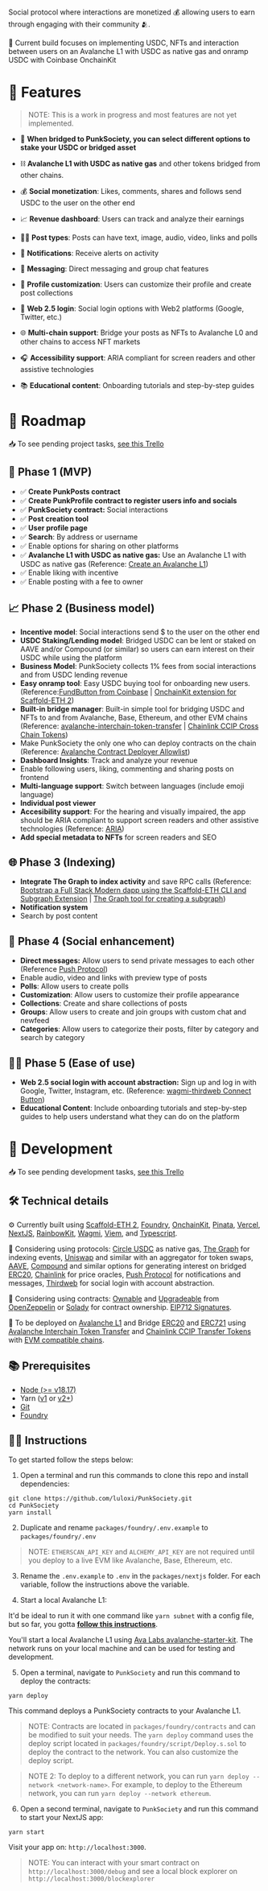 Social protocol where interactions are monetized 💰 allowing users to earn through engaging with their community 🫂.

🎁 Current build focuses on implementing USDC, NFTs and interaction between users on an Avalanche L1 with USDC as native gas and onramp USDC with Coinbase OnchainKit

# 🤘 Features

> NOTE: This is a work in progress and most features are not yet implemented.

- 💸 **When bridged to PunkSociety, you can select different options to stake your USDC or bridged asset**
- ⛓️ **Avalanche L1 with USDC as native gas** and other tokens bridged from other chains.
- 💰 **Social monetization**: Likes, comments, shares and follows send USDC to the user on the other end
- 📈 **Revenue dashboard**: Users can track and analyze their earnings

- 🤹‍♂️ **Post types**: Posts can have text, image, audio, video, links and polls
- 🔔 **Notifications**: Receive alerts on activity
- 💌 **Messaging**: Direct messaging and group chat features
- 🎨 **Profile customization**: Users can customize their profile and create post collections

- 📱 **Web 2.5 login**: Social login options with Web2 platforms (Google, Twitter, etc.)
- 🌐 **Multi-chain support**: Bridge your posts as NFTs to Avalanche L0 and other chains to access NFT markets
- 🎧 **Accessibility support**: ARIA compliant for screen readers and other assistive technologies
- 📚 **Educational content**: Onboarding tutorials and step-by-step guides

# 🤘 Roadmap

📥 To see pending project tasks, [see this Trello](https://trello.com/b/HLBnvKSu/punksociety)

## 🐣 Phase 1 (MVP)

- ✅ **Create PunkPosts contract**
- ✅ **Create PunkProfile contract to register users info and socials**
- ✅ **PunkSociety contract:** Social interactions
- ✅ **Post creation tool**
- ✅ **User profile page**
- ✅ **Search**: By address or username
- ✅ Enable options for sharing on other platforms
- ✅ **Avalanche L1 with USDC as native gas:** Use an Avalanche L1 with USDC as native gas (Reference: [Create an Avalanche L1](https://docs.avax.network/tooling/create-deploy-avalanche-l1s/create-avalanche-l1))
- ✅ Enable liking with incentive
- ✅ Enable posting with a fee to owner

## 📈 Phase 2 (Business model)

- **Incentive model**: Social interactions send $ to the user on the other end
- **USDC Staking/Lending model**: Bridged USDC can be lent or staked on AAVE and/or Compound (or similar) so users can earn interest on their USDC while using the platform
- **Business Model**: PunkSociety collects 1% fees from social interactions and from USDC lending revenue
- **Easy onramp tool**: Easy USDC buying tool for onboarding new users. (Reference:[FundButton from Coinbase](https://onchainkit.xyz/fund/fund-button) | [OnchainKit extension for Scaffold-ETH 2](https://github.com/scaffold-eth/create-eth-extensions/tree/onchainkit))
- **Built-in bridge manager**: Built-in simple tool for bridging USDC and NFTs to and from Avalanche, Base, Ethereum, and other EVM chains (Reference: [avalanche-interchain-token-transfer](https://github.com/ava-labs/avalanche-interchain-token-transfer) | [Chainlink CCIP Cross Chain Tokens](https://docs.chain.link/ccip/tutorials/cross-chain-tokens))
- Make PunkSociety the only one who can deploy contracts on the chain (Reference: [Avalanche Contract Deployer Allowlist](https://academy.avax.network/course/multi-chain-architecture/06-permissioning-users/06-contract-deployer-allowlist))
- **Dashboard Insights**: Track and analyze your revenue
- Enable following users, liking, commenting and sharing posts on frontend
- **Multi-language support**: Switch between languages (include emoji language)
- **Individual post viewer**
- **Accesibility support**: For the hearing and visually impaired, the app should be ARIA compliant to support screen readers and other assistive technologies (Reference: [ARIA](https://developer.mozilla.org/en-US/docs/Web/Accessibility/ARIA))
- **Add special metadata to NFTs** for screen readers and SEO

## 🌐 Phase 3 (Indexing)

- **Integrate The Graph to index activity** and save RPC calls (Reference: [Bootstrap a Full Stack Modern dapp using the Scaffold-ETH CLI and Subgraph Extension](https://siddhantk08.hashnode.dev/bootstrap-a-full-stack-modern-dapp-using-the-scaffold-eth-cli-and-subgraph-extension) | [The Graph tool for creating a subgraph](https://thegraph.com/docs/en/developing/creating-a-subgraph/))
- **Notification system**
- Search by post content

## 💬 Phase 4 (Social enhancement)

- **Direct messages:** Allow users to send private messages to each other (Reference [Push Protocol](https://push.org/))
- Enable audio, video and links with preview type of posts
- **Polls**: Allow users to create polls
- **Customization**: Allow users to customize their profile appearance
- **Collections**: Create and share collections of posts
- **Groups**: Allow users to create and join groups with custom chat and newfeed
- **Categories**: Allow users to categorize their posts, filter by category and search by category

## 👨‍🦽 Phase 5 (Ease of use)

- **Web 2.5 social login with account abstraction:** Sign up and log in with Google, Twitter, Instagram, etc. (Reference: [wagmi-thirdweb Connect Button](https://github.com/thirdweb-example/wagmi-thirdweb?ref=blog.thirdweb.com))
- **Educational Content**: Include onboarding tutorials and step-by-step guides to help users understand what they can do on the platform

# 🤘 Development

📥 To see pending development tasks, [see this Trello](https://trello.com/b/HLBnvKSu/punksociety)

## 🛠️ Technical details

⚙️ Currently built using [Scaffold-ETH 2](https://scaffoldeth.io/), [Foundry](https://book.getfoundry.sh/), [OnchainKit](https://onchainkit.xyz/), [Pinata](https://pinata.cloud/), [Vercel](https://vercel.com/), [NextJS](https://nextjs.org/), [RainbowKit](https://rainbowkit.com/), [Wagmi](https://wagmi.sh/), [Viem](https://viem.sh/), and [Typescript](https://www.typescriptlang.org/).

🏦 Considering using protocols: [Circle USDC](https://www.circle.com/) as native gas, [The Graph](https://thegraph.com/) for indexing events, [Uniswap](https://app.uniswap.org/) and similar with an aggregator for token swaps, [AAVE](https://aave.com/), [Compound](https://compound.finance/) and similar options for generating interest on bridged [ERC20](https://ethereum.org/en/developers/docs/standards/tokens/erc-20/), [Chainlink](https://chain.link/) for price oracles, [Push Protocol](https://push.org/) for notifications and messages, [Thirdweb](https://thirdweb.com/) for social login with account abstraction.

📜 Considering using contracts: [Ownable](https://docs.openzeppelin.com/contracts/2.x/access-control) and [Upgradeable](https://docs.openzeppelin.com/upgrades-plugins/1.x/writing-upgradeable) from [OpenZeppelin](https://www.openzeppelin.com/) or [Solady](https://github.com/Vectorized/solady) for contract ownership. [EIP712 Signatures](https://eips.ethereum.org/EIPS/eip-712).

🔗 To be deployed on [Avalanche L1](https://github.com/ava-labs/avalanche-starter-kit) and Bridge [ERC20](https://ethereum.org/en/developers/docs/standards/tokens/erc-20/) and [ERC721](https://ethereum.org/en/developers/docs/standards/tokens/erc-721/) using [Avalanche Interchain Token Transfer](https://github.com/ava-labs/avalanche-interchain-token-transfer) and [Chainlink CCIP Transfer Tokens](https://docs.chain.link/ccip/tutorials/cross-chain-tokens) with [EVM compatible chains](https://ethereum.org/en/developers/docs/scaling/sidechains/#evm-compatibility).

## 📚 Prerequisites

- [Node (>= v18.17)](https://nodejs.org/en/download/package-manager)
- Yarn ([v1](https://classic.yarnpkg.com/en/docs/install/#windows-stable) or [v2+](https://yarnpkg.com/getting-started/install))
- [Git](https://git-scm.com/downloads)
- [Foundry](https://book.getfoundry.sh/getting-started/installation)

## 👨‍🏫 Instructions

To get started follow the steps below:

1. Open a terminal and run this commands to clone this repo and install dependencies:

```
git clone https://github.com/luloxi/PunkSociety.git
cd PunkSociety
yarn install
```

2. Duplicate and rename `packages/foundry/.env.example` to `packages/foundry/.env`

> NOTE: `ETHERSCAN_API_KEY` and `ALCHEMY_API_KEY` are not required until you deploy to a live EVM like Avalanche, Base, Ethereum, etc.

3. Rename the `.env.example` to `.env` in the `packages/nextjs` folder. For each variable, follow the instructions above the variable.

4. Start a local Avalanche L1:

It'd be ideal to run it with one command like `yarn subnet` with a config file, but so far, you gotta **[follow this instructions](./AVALANCHE-L1.md)**.

You'll start a local Avalanche L1 using [Ava Labs avalanche-starter-kit](https://github.com/ava-labs/avalanche-starter-kit). The network runs on your local machine and can be used for testing and development.

5. Open a terminal, navigate to `PunkSociety` and run this command to deploy the contracts:

```
yarn deploy
```

This command deploys a PunkSociety contracts to your Avalanche L1.

> NOTE: Contracts are located in `packages/foundry/contracts` and can be modified to suit your needs. The `yarn deploy` command uses the deploy script located in `packages/foundry/script/Deploy.s.sol` to deploy the contract to the network. You can also customize the deploy script.

> NOTE 2: To deploy to a different network, you can run `yarn deploy --network <network-name>`. For example, to deploy to the Ethereum network, you can run `yarn deploy --network ethereum`.

6. Open a second terminal, navigate to `PunkSociety` and run this command to start your NextJS app:

```
yarn start
```

Visit your app on: `http://localhost:3000`.

> NOTE: You can interact with your smart contract on `http://localhost:3000/debug` and see a local block explorer on `http://localhost:3000/blockexplorer`
